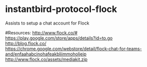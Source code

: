 # instantbird-protocol-flock
Assists to setup a chat account for Flock

#Resources:
http://www.flock.co/# <br>
https://play.google.com/store/apps/details?id=to.go <br>
http://blog.flock.co/ <br>
https://chrome.google.com/webstore/detail/flock-chat-for-teams-and/enfaahabcinohafeakbliimmoholjeip <br>
http://www.flock.co/assets/mediakit.zip